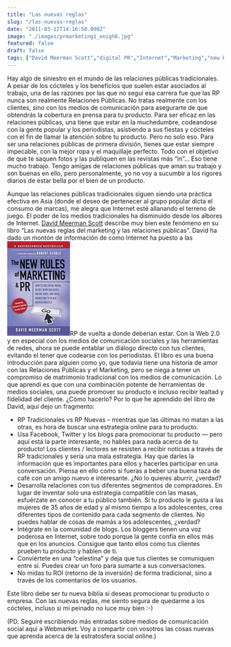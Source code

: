 ```yaml
---
title: "Las nuevas reglas"
slug: "/las-nuevas-reglas"
date: "2011-03-12T14:16:50.000Z"
image: "./images/prmarketing1_enigh6.jpg"
featured: false
draft: false
tags: ["David Meerman Scott","digital PR","Internet","Marketing","new PR","social media"]
---
```



Hay algo de siniestro en el mundo de las relaciones públicas tradicionales. A pesar de los cócteles y los beneficios que suelen estar asociados al trabajo, una de las razones por las que no seguí esa carrera fue que las RP nunca son realmente Relaciones Públicas. No tratas realmente con los clientes, sino con los medios de comunicación para asegurarte de que obtendrás la cobertura en prensa para tu producto. Para ser eficaz en las relaciones públicas, una tiene que estar en la muchedumbre, codeandose con la gente popular y los periodistas, asistiendo a sus fiestas y cócteles con el fin de llamar la atención sobre tu producto. Pero no solo eso. Para ser una relaciones públicas de primera división, tienes que estar siempre impecable, con la mejor ropa y el maquillaje perfecto. Todo con el objetivo de que te saquen fotos y las publiquen en las revistas más “in”… Eso tiene mucho trabajo. Tengo amigas de relaciones públicas que aman su trabajo y son buenas en ello, pero personalmente, yo no voy a sucumbir a los rigores diarios de estar bella por el bien de un producto.

Aunque las relaciones públicas tradicionales siguen siendo una práctica efectiva en Asia (donde el deseo de pertenecer al grupo popular dicta el consumo de marcas), me alegra que Internet esté allanando el terreno de juego. El poder de los medios tradicionales ha disminuido desde los albores de Internet. [David Meerman Scott](http://http//www.davidmeermanscott.com/ "David Meerman Scott") describe muy bien este fenómeno en su libro “Las nuevas reglas del marketing y las relaciones públicas”. David ha dado un montón de información de como Internet ha puesto a las ![](./images/books1_yjbjy1.jpg "New Rules of Marketing & PR")RP de vuelta a donde deberian estar. Con la Web 2.0 y en especial con los medios de comunicación sociales y las herramientas de redes, ahora se puede entablar un diálogo directo con tus clientes, evitando el tener que codearse con los periodistas. El libro es una buena introducción para alguien como yo, que todavía tiene una historia de amor con las Relaciones Públicas y el Marketing, pero se niega a tener un compromiso de matrimonio tradicional con los medios de comunicación. Lo que aprendí es que con una combinación potente de herramientas de medios sociales, una puede promover su producto e incluso recibir lealtad y fidelidad del cliente. ¿Cómo hacerlo? Por lo que he aprendido del libro de David, aquí dejo un fragmento:

- RP Tradicionales vs RP Nuevas – mientras que las últimas no matan a las otras, es hora de buscar una estrategia online para tu producto.
- Usa Facebook, Twitter y los blogs para promocionar tu producto — pero aquí está la parte interesante, no hables para nada acerca de tu producto! Los clientes / lectores se resisten a recibir noticias a través de RP tradicionales y sería una mala estrategia. Hay que darles la información que es importantes para ellos y hacerles participar en una conversación. Piensa en ello como si fueras a beber una buena taza de café con un amigo nuevo e interesante. ¿No lo quieres aburrir, ¿verdad?
- Desarrolla relaciones con tus diferentes segmentos de compradores. En lugar de inventar solo una estrategia compatible con las masas, esfuérzate en conocer a tu público también. Si tu producto le gusta a las mujeres de 35 años de edad y al mismo tiempo a los adolescentes, crea diferentes tipos de contenido para cada segmento de clientes. No puedes hablar de cosas de mamás a los adolescentes, ¿verdad?
- Intégrate en la comunidad de blogs. Los bloggers tienen una voz poderosa en Internet, sobre todo porque la gente confía en ellos más que en los anuncios. Consigue que tanto ellos como tus clientes prueben tu producto y hablen de ti.
- Conviértete en una “celestina” y deja que tus clientes se comuniquen entre sí. Puedes crear un foro para sumarte a sus conversaciones.
- No midas tu ROI (retorno de la inversión) de forma tradicional, sino a través de los comentarios de los usuarios.

Este libro debe ser tu nueva biblia si deseas promocionar tu producto o empresa. Con las nuevas reglas, me siento segura de quedarme a los cócteles, incluso si mi peinado no luce muy bien :-)

(PD. Seguiré escribiendo más entradas sobre medios de comunicación social aquí a Webmarket. Voy a compartir con vosotros las cosas nuevas que aprenda acerca de la estratosfera social online.)



